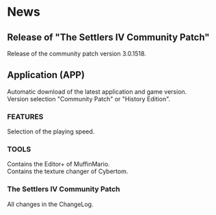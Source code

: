 # News
## Release of "The Settlers IV Community Patch" 

Release of the community patch version 3.0.1518.

## Application (APP) 
Automatic download of the latest application and game version.  
Version selection "Community Patch" or "History Edition".  

### FEATURES
Selection of the playing speed.

### TOOLS
Contains the Editor+ of MuffinMario.  
Contains the texture changer of Cybertom.  

### The Settlers IV Community Patch
All changes in the ChangeLog.
